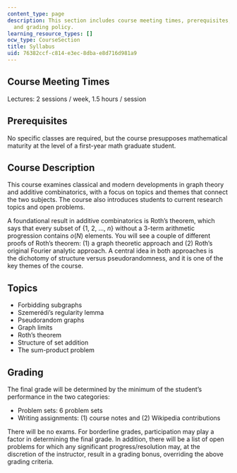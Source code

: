 ```yaml
---
content_type: page
description: This section includes course meeting times, prerequisites, course description
  and grading policy.
learning_resource_types: []
ocw_type: CourseSection
title: Syllabus
uid: 76382ccf-c814-e3ec-8dba-e8d716d981a9
---
```


Course Meeting Times
--------------------

Lectures: 2 sessions / week, 1.5 hours / session

Prerequisites
-------------

No specific classes are required, but the course presupposes mathematical maturity at the level of a first-year math graduate student.

Course Description
------------------

This course examines classical and modern developments in graph theory and additive combinatorics, with a focus on topics and themes that connect the two subjects. The course also introduces students to current research topics and open problems.

A foundational result in additive combinatorics is Roth’s theorem, which says that every subset of {1, 2, …, _n_} without a 3-term arithmetic progression contains _o_(_N_) elements. You will see a couple of different proofs of Roth’s theorem: (1) a graph theoretic approach and (2) Roth’s original Fourier analytic approach. A central idea in both approaches is the dichotomy of structure versus pseudorandomness, and it is one of the key themes of the course.

Topics
------

*   Forbidding subgraphs
*   Szemerédi’s regularity lemma
*   Pseudorandom graphs
*   Graph limits
*   Roth’s theorem
*   Structure of set addition
*   The sum-product problem

Grading
-------

The final grade will be determined by the minimum of the student’s performance in the two categories:

*   Problem sets: 6 problem sets
*   Writing assignments: (1) course notes and (2) Wikipedia contributions

There will be no exams. For borderline grades, participation may play a factor in determining the final grade. In addition, there will be a list of open problems for which any significant progress/resolution may, at the discretion of the instructor, result in a grading bonus, overriding the above grading criteria.
